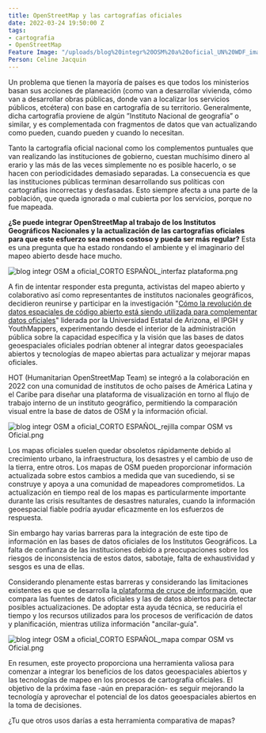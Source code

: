 ```yaml
---
title: OpenStreetMap y las cartografías oficiales
date: 2022-03-24 19:50:00 Z
tags:
- cartografia
- OpenStreetMap
Feature Image: "/uploads/blog%20integr%20OSM%20a%20oficial_UN%20WDF_imagen%201%20compar%20OSM%20y%20Oficial.png"
Person: Celine Jacquin
---
```


Un problema que tienen la mayoría de países es que todos los ministerios basan sus acciones de planeación (como van a desarrollar vivienda, cómo van a desarrollar obras públicas, donde van a localizar los servicios públicos, etcétera) con base en cartografía de su territorio. Generalmente, dicha cartografía proviene de algún ”Instituto Nacional de geografía” o similar, y es complementada con fragmentos de datos que van actualizando como pueden, cuando pueden y cuando lo necesitan.

Tanto la cartografía oficial nacional como los complementos puntuales que van realizando las instituciones de gobierno, cuestan muchísimo dinero al erario y las más de las veces simplemente no es posible hacerlo, o se hacen con periodicidades demasiado separadas. La consecuencia es que las instituciones públicas terminan desarrollando sus políticas con cartografías incorrectas y desfasadas. Esto siempre afecta a una parte de la población, que queda ignorada o mal cubierta por los servicios, porque no fue mapeada.

**¿Se puede integrar OpenStreetMap al trabajo de los Institutos Geográficos Nacionales y la actualización de las cartografías oficiales para que este esfuerzo sea menos costoso y pueda ser más regular?**
Esta es una pregunta que ha estado rondando el ambiente y el imaginario del mapeo abierto desde hace mucho.

![blog integr OSM a oficial_CORTO ESPAÑOL_interfaz plataforma.png](/uploads/blog%20integr%20OSM%20a%20oficial_CORTO%20ESPA%C3%91OL_interfaz%20plataforma.png)

A fin de intentar responder esta pregunta, activistas del mapeo abierto y colaborativo así como representantes de institutos nacionales geográficos, decidieron reunirse y participar en la investigación "[Cómo la revolución de datos espaciales de código abierto está siendo utilizada para complementar datos oficiales](https://issuu.com/knowledgeexchangeforresilience/docs/asu_publication_english_digital_pagebypage)" liderada por la Universidad Estatal de Arizona, el IPGH y YouthMappers, experimentando desde el interior de la administración pública sobre la capacidad específica y la visión que las bases de datos geoespaciales oficiales podrían obtener al integrar datos geoespaciales abiertos y tecnologías de mapeo abiertas para actualizar y mejorar mapas oficiales.

HOT (Humanitarian OpenStreetMap Team) se integró a la colaboración en 2022 con una comunidad de institutos de ocho países de América Latina y el Caribe para diseñar una plataforma de visualización en torno al flujo de trabajo interno de un instituto geográfico, permitiendo la comparación visual entre la base de datos de OSM y la información oficial.

![blog integr OSM a oficial_CORTO ESPAÑOL_rejilla compar OSM vs Oficial.png](/uploads/blog%20integr%20OSM%20a%20oficial_CORTO%20ESPA%C3%91OL_rejilla%20compar%20OSM%20vs%20Oficial.png)

Los mapas oficiales suelen quedar obsoletos rápidamente debido al crecimiento urbano, la infraestructura, los desastres y el cambio de uso de la tierra, entre otros. Los mapas de OSM pueden proporcionar información actualizada sobre estos cambios a medida que van sucediendo, si se construye y apoya a una comunidad de mapeadores comprometidos. La actualización en tiempo real de los mapas es particularmente importante durante las crisis resultantes de desastres naturales, cuando la información geoespacial fiable podría ayudar eficazmente en los esfuerzos de respuesta.

Sin embargo hay varias barreras para la integración de este tipo de información en las bases de datos oficiales de los Institutos Geográficos. La falta de confianza de las instituciones debido a preocupaciones sobre los riesgos de inconsistencia de estos datos, sabotaje, falta de exhaustividad y sesgos es una de ellas.

Considerando plenamente estas barreras y considerando las limitaciones existentes es que se desarrolla la[ plataforma de cruce de información](https://ngigevapp.geoid.mx/#13/9.8430/-83.8012), que compara las fuentes de datos oficiales y las de datos abiertos para detectar posibles actualizaciones. De adoptar esta ayuda técnica, se reduciría el tiempo y los recursos utilizados para los procesos de verificación de datos y planificación, mientras utiliza información "ancilar-guía".

![blog integr OSM a oficial_CORTO ESPAÑOL_mapa compar OSM vs Oficial.png](/uploads/blog%20integr%20OSM%20a%20oficial_CORTO%20ESPA%C3%91OL_mapa%20compar%20OSM%20vs%20Oficial.png)

En resumen, este proyecto proporciona una herramienta valiosa para comenzar a integrar los beneficios de los datos geoespaciales abiertos y las tecnologías de mapeo en los procesos de cartografía oficiales. El objetivo de la próxima fase -aún en preparación- es seguir mejorando la tecnología y aprovechar el potencial de los datos geoespaciales abiertos en la toma de decisiones.

¿Tu que otros usos darías a esta herramienta comparativa de mapas?